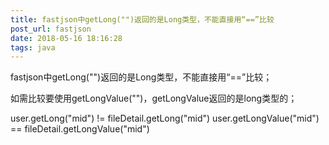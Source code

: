 ```yaml
---
title: fastjson中getLong("")返回的是Long类型，不能直接用“==”比较
post_url: fastjson
date: 2018-05-16 18:16:28
tags: java
---
```

fastjson中getLong("")返回的是Long类型，不能直接用“==”比较；

如需比较要使用getLongValue("")，getLongValue返回的是long类型的；


user.getLong("mid") != fileDetail.getLong("mid")
user.getLongValue("mid") == fileDetail.getLongValue("mid")

